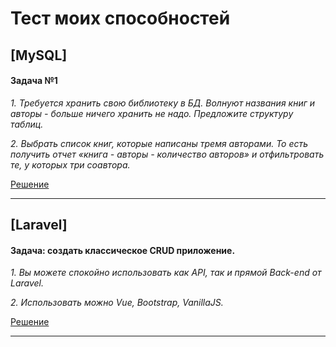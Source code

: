 # Тест моих способностей

## [MySQL] 

#### Задача №1

*1. Требуется хранить свою библиотеку в БД. Волнуют названия книг и авторы - больше ничего хранить не надо. Предложите структуру таблиц.*

*2. Выбрать список книг, которые написаны тремя авторами. То есть получить отчет «книга - авторы - количество авторов» и отфильтровать те, у которых три соавтора.*

[Решение](https://github.com/Disciple57/test-my-skills/blob/main/MySQL/libray.sql)

<hr>

## [Laravel] 

#### Задача: cоздать классическое CRUD приложение.

*1. Вы можете спокойно использовать как API, так и прямой Back-end от Laravel.*

*2. Использовать можно Vue, Bootstrap, VanillaJS.*

[Решение](https://github.com/Disciple57/test-my-skills/tree/main/Laravel/Gallery)

<hr>
